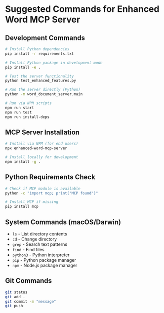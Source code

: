 # Suggested Commands for Enhanced Word MCP Server

## Development Commands
```bash
# Install Python dependencies
pip install -r requirements.txt

# Install Python package in development mode
pip install -e .

# Test the server functionality
python test_enhanced_features.py

# Run the server directly (Python)
python -m word_document_server.main

# Run via NPM scripts
npm run start
npm run test
npm run install-deps
```

## MCP Server Installation
```bash
# Install via NPM (for end users)
npx enhanced-word-mcp-server

# Install locally for development
npm install -g .
```

## Python Requirements Check
```bash
# Check if MCP module is available
python -c "import mcp; print('MCP found')"

# Install MCP if missing
pip install mcp
```

## System Commands (macOS/Darwin)
- `ls` - List directory contents
- `cd` - Change directory  
- `grep` - Search text patterns
- `find` - Find files
- `python3` - Python interpreter
- `pip` - Python package manager
- `npm` - Node.js package manager

## Git Commands
```bash
git status
git add .
git commit -m "message"
git push
```